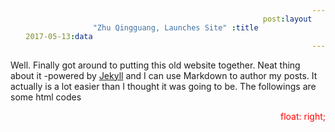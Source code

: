 ```yaml
---
layout: post
title: "Zhu Qingguang, Launches Site"
data: 2017-05-13
---
```


Well. Finally got around to putting this old website together. Neat thing about it -powered by [Jekyll](http://jekyllrb.com) and I can use Markdown to author my posts. It actually is a lot easier than I thought it was going to be.
The followings are some html codes
<style>
.div {
  background-color: yellow;
  color: red;
}
span {
  float: right;
}
</style>
<div class="div">
<span>float: right;</span>
</div>

